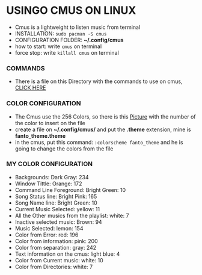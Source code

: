 # USINGO CMUS ON LINUX

* Cmus is a lightweight to listen music from terminal
* INSTALLATION: `sudo pacman -S cmus`
* CONFIGURATION FOLDER: **~/.config/cmus**
* how to start: write `cmus` on terminal
* force stop: write `killall cmus` on terminal


### COMMANDS

* There is a file on this Directory with the commands to use on cmus, [CLICK HERE](/Cmus/COMMANDS.txt)

### COLOR CONFIGURATION

* The Cmus use the 256 Colors, so there is this [Picture]() with the number of the color to insert on the file
* create a file on **~/.config/cmus/** and put the **.theme** extension, mine is **fanto_theme.theme**
* in the cmus, put this command: `:colorscheme fanto_theme` and he is going to change the colors from the file

### MY COLOR CONFIGURATION

* Backgrounds: Dark Gray: 234
* Window Tittle: Orange: 172
* Command Line Foreground: Bright Green: 10
* Song Status line: Bright Pink: 165
* Song Name line: Bright Green: 10
* Current Music Selected: yellow: 11
* All the Other musics from the playlist: white: 7
* Inactive selected music: Brown: 94
* Music Selected: lemon: 154
* Color from Error: red: 196
* Color from information: pink: 200
* Color from separation: gray: 242
* Text information on the cmus: light blue: 4
* Color from Current music: white: 10
* Color from Directories: white: 7

